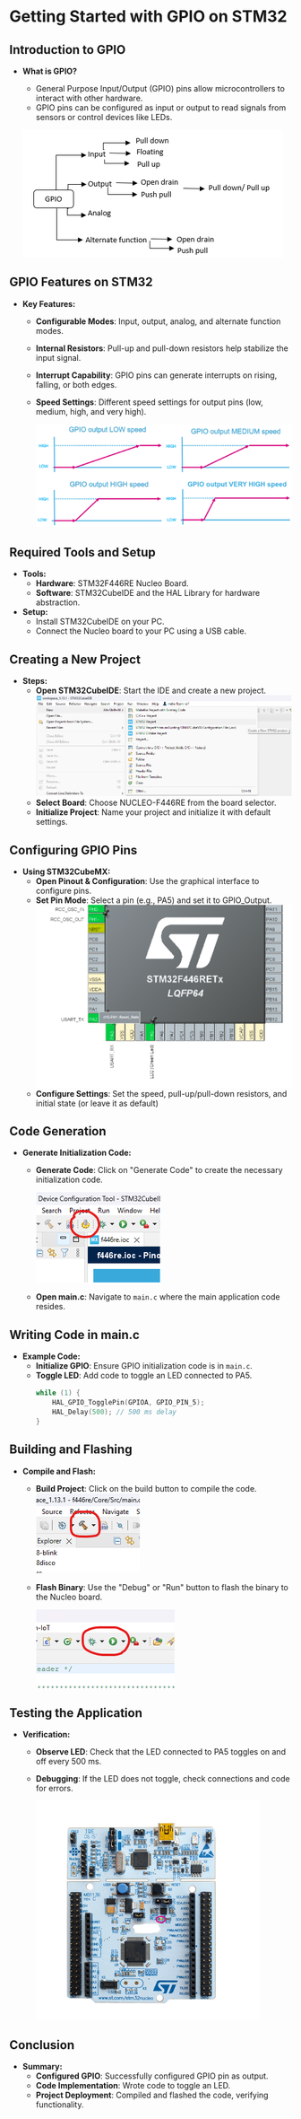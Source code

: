 # Getting Started with GPIO on STM32
## Introduction to GPIO
- **What is GPIO?**
  - General Purpose Input/Output (GPIO) pins allow microcontrollers to interact with other hardware.
  - GPIO pins can be configured as input or output to read signals from sensors or control devices like LEDs.
  
  ![alt text](images/GPIO-graph.png)

## GPIO Features on STM32
- **Key Features:**
  - **Configurable Modes**: Input, output, analog, and alternate function modes.
  - **Internal Resistors**: Pull-up and pull-down resistors help stabilize the input signal.
  - **Interrupt Capability**: GPIO pins can generate interrupts on rising, falling, or both edges.
  - **Speed Settings**: Different speed settings for output pins (low, medium, high, and very high).

    ![alt text](images/GPIO-Edge.png)

## Required Tools and Setup
- **Tools:**
  - **Hardware**: STM32F446RE Nucleo Board.
  - **Software**: STM32CubeIDE and the HAL Library for hardware abstraction.
- **Setup:**
  - Install STM32CubeIDE on your PC.
  - Connect the Nucleo board to your PC using a USB cable.

## Creating a New Project
- **Steps:**
  - **Open STM32CubeIDE**: Start the IDE and create a new project.
![alt text](<images/create-new-project.png>)
  - **Select Board**: Choose NUCLEO-F446RE from the board selector.
  - **Initialize Project**: Name your project and initialize it with default settings.

## Configuring GPIO Pins
- **Using STM32CubeMX:**
  - **Open Pinout & Configuration**: Use the graphical interface to configure pins.
  - **Set Pin Mode**: Select a pin (e.g., PA5) and set it to GPIO_Output.
  ![alt text](images/outputPA5.png)
  - **Configure Settings**: Set the speed, pull-up/pull-down resistors, and initial state (or leave it as default)

## Code Generation
- **Generate Initialization Code:**
  - **Generate Code**: Click on "Generate Code" to create the necessary initialization code.

    ![alt text](images/develop-icon.png)
  - **Open main.c**: Navigate to `main.c` where the main application code resides.

## Writing Code in main.c
- **Example Code:**
  - **Initialize GPIO**: Ensure GPIO initialization code is in `main.c`.
  - **Toggle LED**: Add code to toggle an LED connected to PA5.
    ```c
    while (1) {
        HAL_GPIO_TogglePin(GPIOA, GPIO_PIN_5);
        HAL_Delay(500); // 500 ms delay
    }
    ```

## Building and Flashing
- **Compile and Flash:**
  - **Build Project**: Click on the build button to compile the code.
  ![alt text](images/build-icon.png)
  - **Flash Binary**: Use the "Debug" or "Run" button to flash the binary to the Nucleo board.

    ![alt text](images/debug-run-icon.png)

## Testing the Application
- **Verification:**
  - **Observe LED**: Check that the LED connected to PA5 toggles on and off every 500 ms.
  - **Debugging**: If the LED does not toggle, check connections and code for errors.

    ![alt text](images/board-blink2.png)

## Conclusion
- **Summary:**
  - **Configured GPIO**: Successfully configured GPIO pin as output.
  - **Code Implementation**: Wrote code to toggle an LED.
  - **Project Deployment**: Compiled and flashed the code, verifying functionality.

